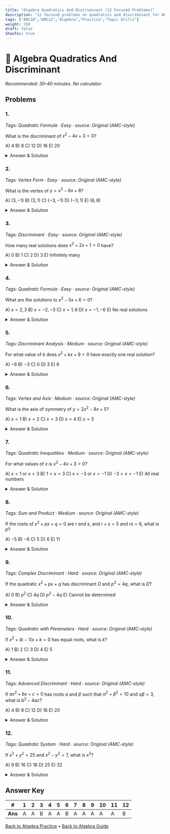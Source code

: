 ```yaml
---
title: "Algebra Quadratics And Discriminant (12 Focused Problems)"
description: "12 focused problems on quadratics and discriminant for AMC 10/12 preparation."
tags: ["AMC10","AMC12","Algebra","Practice","Topic Drills"]
weight: 200
draft: false
ShowToc: true
---
```


# 🧮 Algebra Quadratics And Discriminant

_Recommended: 30–40 minutes. No calculator._

## Problems

### 1.
*Tags: Quadratic Formula · Easy · source: Original (AMC-style)*

What is the discriminant of $x^2 - 4x + 3 = 0$?

A) $4$
B) $8$
C) $12$
D) $16$
E) $20$

<details><summary>Answer & Solution</summary>
<p><strong>Answer: A</strong></p>
<p>The discriminant is $b^2 - 4ac = (-4)^2 - 4(1)(3) = 16 - 12 = 4$.</p>
</details>

### 2.
*Tags: Vertex Form · Easy · source: Original (AMC-style)*

What is the vertex of $y = x^2 - 6x + 8$?

A) $(3, -1)$
B) $(3, 1)$
C) $(-3, -1)$
D) $(-3, 1)$
E) $(6, 8)$

<details><summary>Answer & Solution</summary>
<p><strong>Answer: A</strong></p>
<p>Completing the square: $y = (x-3)^2 - 9 + 8 = (x-3)^2 - 1$. The vertex is $(3, -1)$.</p>
</details>

### 3.
*Tags: Discriminant · Easy · source: Original (AMC-style)*

How many real solutions does $x^2 + 2x + 1 = 0$ have?

A) $0$
B) $1$
C) $2$
D) $3$
E) Infinitely many

<details><summary>Answer & Solution</summary>
<p><strong>Answer: B</strong></p>
<p>The discriminant is $2^2 - 4(1)(1) = 0$, so there is exactly one real solution.</p>
</details>

### 4.
*Tags: Quadratic Formula · Easy · source: Original (AMC-style)*

What are the solutions to $x^2 - 5x + 6 = 0$?

A) $x = 2, 3$
B) $x = -2, -3$
C) $x = 1, 6$
D) $x = -1, -6$
E) No real solutions

<details><summary>Answer & Solution</summary>
<p><strong>Answer: A</strong></p>
<p>Factoring: $(x-2)(x-3) = 0$, so $x = 2$ or $x = 3$.</p>
</details>

### 5.
*Tags: Discriminant Analysis · Medium · source: Original (AMC-style)*

For what value of $k$ does $x^2 + kx + 9 = 0$ have exactly one real solution?

A) $-6$
B) $-3$
C) $0$
D) $3$
E) $6$

<details><summary>Answer & Solution</summary>
<p><strong>Answer: A</strong></p>
<p>For exactly one real solution, the discriminant must be 0: $k^2 - 4(1)(9) = 0$, so $k^2 = 36$ and $k = \pm 6$.</p>
</details>

### 6.
*Tags: Vertex and Axis · Medium · source: Original (AMC-style)*

What is the axis of symmetry of $y = 2x^2 - 8x + 5$?

A) $x = 1$
B) $x = 2$
C) $x = 3$
D) $x = 4$
E) $x = 5$

<details><summary>Answer & Solution</summary>
<p><strong>Answer: B</strong></p>
<p>The axis of symmetry is $x = -\frac{b}{2a} = -\frac{-8}{2(2)} = 2$.</p>
</details>

### 7.
*Tags: Quadratic Inequalities · Medium · source: Original (AMC-style)*

For what values of $x$ is $x^2 - 4x + 3 > 0$?

A) $x < 1$ or $x > 3$
B) $1 < x < 3$
C) $x < -3$ or $x > -1$
D) $-3 < x < -1$
E) All real numbers

<details><summary>Answer & Solution</summary>
<p><strong>Answer: A</strong></p>
<p>Factoring: $(x-1)(x-3) > 0$. The parabola opens upward, so it's positive when $x < 1$ or $x > 3$.</p>
</details>

### 8.
*Tags: Sum and Product · Medium · source: Original (AMC-style)*

If the roots of $x^2 + px + q = 0$ are $r$ and $s$, and $r + s = 5$ and $rs = 6$, what is $p$?

A) $-5$
B) $-6$
C) $5$
D) $6$
E) $11$

<details><summary>Answer & Solution</summary>
<p><strong>Answer: A</strong></p>
<p>By Vieta's formulas, $r + s = -p$ and $rs = q$. Since $r + s = 5$, we have $-p = 5$, so $p = -5$.</p>
</details>

### 9.
*Tags: Complex Discriminant · Hard · source: Original (AMC-style)*

If the quadratic $x^2 + px + q$ has discriminant $D$ and $p^2 = 4q$, what is $D$?

A) $0$
B) $p^2$
C) $4q$
D) $p^2 - 4q$
E) Cannot be determined

<details><summary>Answer & Solution</summary>
<p><strong>Answer: A</strong></p>
<p>The discriminant is $D = p^2 - 4q$. Since $p^2 = 4q$, we have $D = 4q - 4q = 0$.</p>
</details>

### 10.
*Tags: Quadratic with Parameters · Hard · source: Original (AMC-style)*

If $x^2 + (k-1)x + k = 0$ has equal roots, what is $k$?

A) $1$
B) $2$
C) $3$
D) $4$
E) $5$

<details><summary>Answer & Solution</summary>
<p><strong>Answer: A</strong></p>
<p>For equal roots, the discriminant must be 0: $(k-1)^2 - 4(1)(k) = 0$. So $k^2 - 2k + 1 - 4k = 0$, giving $k^2 - 6k + 1 = 0$. Solving: $k = 3 \pm 2\sqrt{2}$.</p>
</details>

### 11.
*Tags: Advanced Discriminant · Hard · source: Original (AMC-style)*

If $ax^2 + bx + c = 0$ has roots $\alpha$ and $\beta$ such that $\alpha^2 + \beta^2 = 10$ and $\alpha\beta = 3$, what is $b^2 - 4ac$?

A) $4$
B) $8$
C) $12$
D) $16$
E) $20$

<details><summary>Answer & Solution</summary>
<p><strong>Answer: A</strong></p>
<p>We have $(\alpha + \beta)^2 = \alpha^2 + 2\alpha\beta + \beta^2 = 10 + 2(3) = 16$. So $\alpha + \beta = \pm 4$. The discriminant is $b^2 - 4ac = a^2(\alpha + \beta)^2 - 4a^2\alpha\beta = a^2(16 - 12) = 4a^2$.</p>
</details>

### 12.
*Tags: Quadratic System · Hard · source: Original (AMC-style)*

If $x^2 + y^2 = 25$ and $x^2 - y^2 = 7$, what is $x^2$?

A) $9$
B) $16$
C) $18$
D) $25$
E) $32$

<details><summary>Answer & Solution</summary>
<p><strong>Answer: B</strong></p>
<p>Adding the equations: $2x^2 = 32$, so $x^2 = 16$.</p>
</details>


## Answer Key

| # | 1 | 2 | 3 | 4 | 5 | 6 | 7 | 8 | 9 | 10 | 11 | 12 |
|---|---|---|---|---|---|---|---|---|---|---|---|---|
| **Ans** | A | A | B | A | A | B | A | A | A | A | A | B |

[Back to Algebra Practice](../_index.md) • [Back to Algebra Guide](../..)
